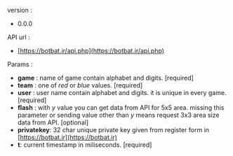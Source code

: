 version :
- 0.0.0

API url :
- [https://botbat.ir/api.php](https://botbat.ir/api.php)

Params :
- **game** : name of game contain alphabet and digits. [required]
- **team** : one of *red* or *blue* values. [required]
- **user** : user name contain alphabet and digits. it is unique in every game. [required]
- **flash** :	with *y* value you can get data from API for 5x5 area. missing this parameter or sending value other than *y* means request 3x3 area size data from API. [optional]
- **privatekey**: 32 char unique private key given from register form in [https://botbat.ir](https://botbat.ir)
- **t**: current timestamp in miliseconds. [required]
